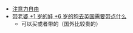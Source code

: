 - [注意力自由](https://twitter.com/shengxj1/status/1784913626375336395)
- [带老婆 +1 岁的娃 +6 岁的狗去英国需要带点什么](https://twitter.com/shengxj1/status/1784968760912482785)
	- 可以买或者带的（国外比较贵的）